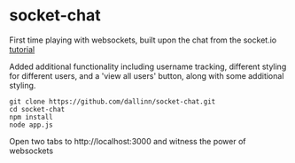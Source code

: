 # socket-chat

First time playing with websockets, built upon the chat from the socket.io [tutorial](http://socket.io/get-started/chat/)

Added additional functionality including username tracking, different styling for different users, and a 'view all users' button, along with some additional styling.

```
git clone https://github.com/dallinn/socket-chat.git
cd socket-chat
npm install
node app.js
```
Open two tabs to http://localhost:3000 and witness the power of websockets
